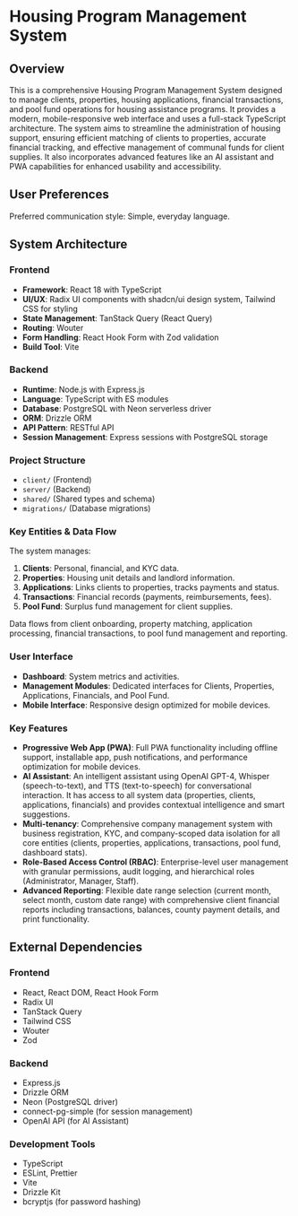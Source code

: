 # Housing Program Management System

## Overview
This is a comprehensive Housing Program Management System designed to manage clients, properties, housing applications, financial transactions, and pool fund operations for housing assistance programs. It provides a modern, mobile-responsive web interface and uses a full-stack TypeScript architecture. The system aims to streamline the administration of housing support, ensuring efficient matching of clients to properties, accurate financial tracking, and effective management of communal funds for client supplies. It also incorporates advanced features like an AI assistant and PWA capabilities for enhanced usability and accessibility.

## User Preferences
Preferred communication style: Simple, everyday language.

## System Architecture

### Frontend
- **Framework**: React 18 with TypeScript
- **UI/UX**: Radix UI components with shadcn/ui design system, Tailwind CSS for styling
- **State Management**: TanStack Query (React Query)
- **Routing**: Wouter
- **Form Handling**: React Hook Form with Zod validation
- **Build Tool**: Vite

### Backend
- **Runtime**: Node.js with Express.js
- **Language**: TypeScript with ES modules
- **Database**: PostgreSQL with Neon serverless driver
- **ORM**: Drizzle ORM
- **API Pattern**: RESTful API
- **Session Management**: Express sessions with PostgreSQL storage

### Project Structure
- `client/` (Frontend)
- `server/` (Backend)
- `shared/` (Shared types and schema)
- `migrations/` (Database migrations)

### Key Entities & Data Flow
The system manages:
1.  **Clients**: Personal, financial, and KYC data.
2.  **Properties**: Housing unit details and landlord information.
3.  **Applications**: Links clients to properties, tracks payments and status.
4.  **Transactions**: Financial records (payments, reimbursements, fees).
5.  **Pool Fund**: Surplus fund management for client supplies.

Data flows from client onboarding, property matching, application processing, financial transactions, to pool fund management and reporting.

### User Interface
- **Dashboard**: System metrics and activities.
- **Management Modules**: Dedicated interfaces for Clients, Properties, Applications, Financials, and Pool Fund.
- **Mobile Interface**: Responsive design optimized for mobile devices.

### Key Features
- **Progressive Web App (PWA)**: Full PWA functionality including offline support, installable app, push notifications, and performance optimization for mobile devices.
- **AI Assistant**: An intelligent assistant using OpenAI GPT-4, Whisper (speech-to-text), and TTS (text-to-speech) for conversational interaction. It has access to all system data (properties, clients, applications, financials) and provides contextual intelligence and smart suggestions.
- **Multi-tenancy**: Comprehensive company management system with business registration, KYC, and company-scoped data isolation for all core entities (clients, properties, applications, transactions, pool fund, dashboard stats).
- **Role-Based Access Control (RBAC)**: Enterprise-level user management with granular permissions, audit logging, and hierarchical roles (Administrator, Manager, Staff).
- **Advanced Reporting**: Flexible date range selection (current month, select month, custom date range) with comprehensive client financial reports including transactions, balances, county payment details, and print functionality.

## External Dependencies

### Frontend
- React, React DOM, React Hook Form
- Radix UI
- TanStack Query
- Tailwind CSS
- Wouter
- Zod

### Backend
- Express.js
- Drizzle ORM
- Neon (PostgreSQL driver)
- connect-pg-simple (for session management)
- OpenAI API (for AI Assistant)

### Development Tools
- TypeScript
- ESLint, Prettier
- Vite
- Drizzle Kit
- bcryptjs (for password hashing)
```